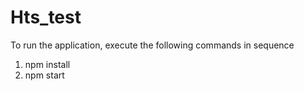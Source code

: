 # Hts_test

To run the application, execute the following commands in sequence
1. npm install
2. npm start
